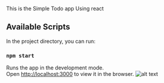 
This is the Simple Todo app Using react 

## Available Scripts

In the project directory, you can run:

### `npm start`

Runs the app in the development mode.<br />
Open [http://localhost:3000](http://localhost:3000) to view it in the browser.
![alt text](https://github.com/nikhilkc96/todoapp/blob/master/demo.png)